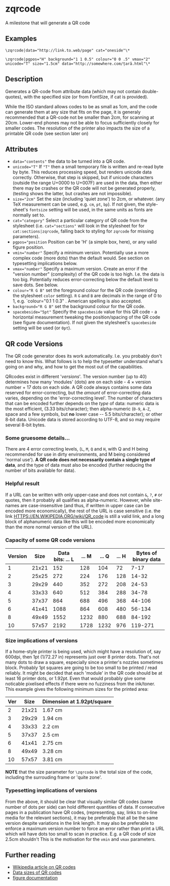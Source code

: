 # zqrcode
A milestone that will generate a QR code
## Examples
```
\zqrcode|data="http://link.to.web/page" cat="oneside"\*

\zqrcode|pgpos="H" background="1 1 0.5" colour="0 0 .5" vmax="2" unicode="T" size="1.5cm" data="http://somewhere.com/țară.html"\*

```
## Description
 Generates a QR-code from attribute data (which may not contain double-quotes), with the specified size (or from FontSize, if cat is provided). 

While the ISO standard allows codes to be as small as 1cm, and the code can generate them at any size that fits on the page, it is generaly recommended that a QR-code not be smaller than 2cm, for scanning at 20cm. Lower-end phones may not be able to focus sufficiently closely for smaller codes. The resolution of the printer also impacts the size of a printable QR code (see section later on)

## Attributes
* `data="contents"` the data to be turned into a QR code.
* `unicode="T"` If `"T"` then a small temporary file is written and re-read byte by byte. This reduces processing speed, but renders unicode data correctly. Otherwise, that step is skipped, but if unicode characters (outside the range U+0000 to U+007F) are used in the data, then either there may be crashes or the QR code will not be generated properly, (testing shows the latter, but crashes are not impossible).
* `size="2cm"` Set the size (including 'quiet zone') to 2cm, or whatever. (any TeX measurement can be used, e.g. `cm`, `pt`, `bp`). If not given, the style-sheet's `fontsize` setting will be used, in the same units as fonts are normally set to. 
* `cat="category"` Select a particular category of QR code from the stylesheet (i.e. `cat="sections"` will look in the stylesheet for  for  `cat:sections|zqrcode`, falling back to styling for `zqrcode` for missing parameters).
* `pgpos="position` Position  can be 'H' (a simple box, here), or any valid figure position. 
* `vmin="number"` Specify a minimum version. Potentially use a more complex code (more dots) than the default would.  See section on typesetting implications below.
* `vmax="number"` Specify a maximum version. Create an error if the "version number" (complexity) of the QR code is too high. I.e. the data is too big. Potentially reduces error-correcting below the default level to save dots. See below.
*  `colour="R G B"` set the foreground colour for the QR code (overriding the stylesheet `color` setting). `R` `G` and `B` are decimals in the range of 0 to 1, e.g. `colour="0.1 1 0.3" . American spelling is also accepted.
* `background="R G B"` set the background colour for the QR code.
* `spacebeside="5pt"` Specify the `spacebeside` value for this QR code - a horizontal measurement tweaking the position/spacing of the QR code (see figure documentation).   If not given the  stylesheet's `spacebeside` setting will be used (or `0pt`).

## QR code Versions
The QR code generator does its work automatically. I.e. you probably don't need to know this. What follows is to help the typesetter understand what's going on and why, and how to get the most out of the capabilities.

QRcodes exist in different '*versions*'. The version number (up to 40) determines how many 'modules' (dots) are on each side - 4 × version number + 17 dots on each side.  A QR code always contains some data reserved for error-correcting, but the *amount* of error-correcting data varies, depending on the 'error-correcting level'.
The number of characters that can be encoded further depends on the
*type* of data: numeric data is the most efficient, (3.33 bits/character); then alpha-numeric (`0-9`, `A-Z`, space and a few symbols, but **no** lower case -- 5.5 bits/character); or other 8-bit data. Unicode data is stored according to UTF-8, and so may require several 8-bit bytes.

### Some gruesome details...
There are 4 error correcting levels, (`L`, `M`, `Q` and `H`, with Q and H being recommended for use in dirty environments, and M being considered 'normal use').
**A QR code does not necessarily contain a single type of data**, and the type of data must also be encoded (further reducing the number of  bits available for data).

### Helpful result
If a URL can be written with only upper-case and does not contain `&`,  `?`, `#` or quotes,  then it probably all qualifies as alpha-numeric.  However, while site-names are case-insensitive (and thus, if written in upper case can be encoded more economically), the rest of the URL is case sensitive (i.e. the link [HTTPS://EN.WIKIPEDIA.ORG/wiki/QR_code](HTTPS://EN.WIKIPEDIA.ORG/wiki/QR_code) is still a valid link, and a long block of alphanumeric data like this will be encoded more economically than the more normal version of the URL).

### Capacity of some QR code versions
Version | Size | Data bits: ... L | ... M | ... Q |... H | Bytes of binary data
---------- | ------| ----------- | --------- | ---- | ---- | ----
1 | 21x21 | 152 | 128 | 104 | 72 | 7-17
2 | 25x25 |  272 | 224 | 176 | 128 | 14-32
3 | 29x29 | 440 | 352 | 272 | 208 | 24-53
4 | 33x33 | 640 | 512 | 384 |288 | 34-78
5 | 37x37 | 864 | 688 | 496 | 368 | 44-106
6 | 41x41 | 1088| 864 | 608 | 480 | 56-134
8 | 49x49 | 1552 | 1232 | 880 | 688 | 84-192
10 | 57x57 | 2192 | 1728 | 1232|976 | 119-271


### Size implications of versions
If  a home-style printer is being used, which might have a resolution of, say 600dpi, then 1pt (1/72.27 in) represents just over 8 printer dots. That's not many dots to draw a square, especially since a printer's nozzles sometimes block. Probably 1pt squares are going to be too small to be printed / read reliably. It might be decided that each 'module' in the QR code should be at least 16 printer dots, or 1.92pt. Even that would probably give some noticable pixelised effects if there were no fuzziness from the ink/toner. This example gives the following minimum sizes for the printed area:

| Ver | Size | Dimension at 1.92pt/square
|------| ------ | ------------- 
| 2  |  21x21 | 1.67 cm 
| 3  | 29x29| 1.94 cm 
| 4  | 33x33 | 2.2 cm
| 5  | 37x37 | 2.5 cm
| 6 | 41x41| 2.75 cm
| 8 | 49x49 | 3.28 cm
| 10 | 57x57 | 3.81 cm

**NOTE** that the size parameter for `\zqrcode` is the total size of the code, including the surrouding frame or 'quite zone'.

### Typesetting implications of versions
From the above, it should be clear that visually similar QR codes (same number of dots per side) can hold different quantities of data.  If consecutive pages in a publication have QR codes, (representing, say, links to on-line media for the relevant sections), it may be preferable that all be the same version despite variations in the link length. It may also be preferable to enforce a maximum version number to force an error rather than print a URL which will have dots too small to scan in practice. E.g. a QR code of size 2.5cm shouldn't 
This is the motivation for the `vmin` and `vmax` parameters.

## Further reading
* [Wikipedia article on QR codes](https://en.wikipedia.org/wiki/QR_code) 
* [Data sizes of QR codes](https://www.qrcode.com/en/about/version.html)
* [figure documentation](../documentation/figures.md)